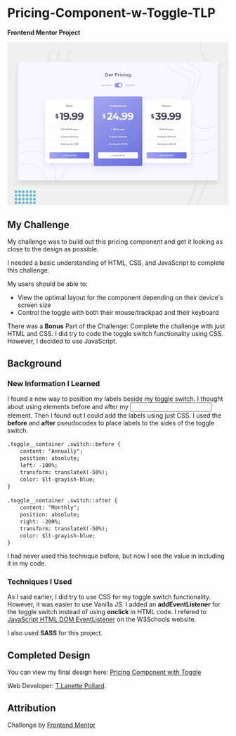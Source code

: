 # Pricing-Component-w-Toggle-TLP
__Frontend Mentor Project__

![Design preview for Pricing Component with Toggle Challenge](./design/desktop-preview.jpg)

## My Challenge

My challenge was to build out this pricing component and get it looking as close to the design as possible.

I needed a basic understanding of HTML, CSS, and JavaScript to complete this challenge. 

My users should be able to:

- View the optimal layout for the component depending on their device's screen size
- Control the toggle with both their mouse/trackpad and their keyboard

There was a  **Bonus** Part of the Challenge: Complete the challenge with just HTML and CSS. I did try to code the toggle switch functionality using CSS. However, I decided to use JavaScript. 

## Background

### New Information I Learned
I found a new way to position my labels beside my toggle switch. I thought about using <span></span> elements before and after my <input> element. Then I found out I could add the labels using just CSS. I used the **before** and **after** pseudocodes to place labels to the sides of the toggle switch.

```
.toggle__container .switch::before {
    content: "Annually";
    position: absolute;
    left: -100%;
    transform: translateX(-50%);
    color: $lt-grayish-blue;
}

.toggle__container .switch::after {
    content: "Monthly";
    position: absolute;
    right: -200%;
    transform: translateX(-50%);
    color: $lt-grayish-blue;
}
```
I had never used this technique before, but now I see the value in including it in my code. 

### Techniques I Used
As I said earlier, I did try to use CSS for my toggle switch functionality. However, it was easier to use Vanilla JS. I added an **addEventListener** for the toggle switch instead of using **onclick** in HTML code. I refered to [JavaScript HTML DOM EventListener](https://www.w3schools.com/js/js_htmldom_eventlistener.asp) on the W3Schools website. 

I also used **SASS** for this project. 

## Completed Design
You can view my final design here: [Pricing Component with Toggle](https://tlanetterose.github.io/Pricing-Component-w-Toggle-TLP/)

Web Developer: [T.Lanette Pollard](https://github.com/TLanetteRose). 

## Attribution
Challenge by [Frontend Mentor](https://www.frontendmentor.io/challenges)









